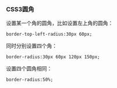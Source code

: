 ### CSS3圆角

设置某一个角的圆角，比如设置左上角的圆角：

```
border-top-left-radius:30px 60px;
```

同时分别设置四个角： 

```
border-radius:30px 60px 120px 150px;
```

设置四个圆角相同：

```
border-radius:50%;
```



